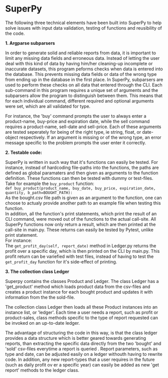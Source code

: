 
# SuperPy 


The following three technical elements have been built into SuperPy to help solve issues with input data validation, testing of functions and reusibility of the code.



**1. Argparse subparsers** 

In order to generate solid and reliable reports from data, it is important to limit any missing data fields and erroneous data. Instead of letting the user deal with this kind of data by having him/her cleaning-up incomplete or inaccurate datasets, this program peforms checks when data is entered into the database. This prevents missing data fields or data of the wrong type from ending up in the database in the first place. 
In SuperPy, subparsers are used to perform these checks on all data that entered through the CLI. Each sub-command in this program requires a unique set of arguments and the subparsers allow the program to distinguish between them. This means that for each individual command,  different required and optional arguments were set, which are all validated for type. 

For instance, the 'buy' command prompts the user to always enter a product-name, buy-price and expiration date, while the sell command requires a product-name, sell-date and sell-price. Each of these arguments are tested seperately for being of the right type, ie string, float, or date-object respectively. If an argument is missing or of the wrong type, an error message specific to the problem prompts the user enter it correctly.


**2. Testable code:**

SuperPy is written in such way that it's functions can easily be tested. For instance, instead of hardcoding file-paths into the functions, the paths are defined as global paramaters and then given as arguments to the function definition. These functions can then be tested with dummy or test-files.  
Take for example the ```buy_product``` function:  
```def buy_product(product_name, buy_date, buy_price, expiration_date, quantity, b_path=BOUGHT_PATH):```  
As the bought.csv file path is given as an argument to the function, one can choose to actualy provide another path to an example file when testing this function.   
In addition, all the function's print statements, which print the result of an CLI command, were moved out of the functions to the actual call-site. All SuperPy functions now only return a result, which are then printed at the call-site in main.py. These returns can easily be tested by Pytest, unlike print statement.  
For instance:   
The ```get_profit_day(self, report_date)``` method in Ledger.py returns the profit over a specific day, which is then printed on the CLI by main.py. This profit return can be variefied with test files,  instead of having to test the ```get_profit_day``` function for it's side-effect of printing.

**3. The collection class Ledger**

Superpy contains the classes Product and Ledger. The class Ledger has a 'get_product' method which loads product data from the csv-files and creates a product instance for each bought product and updates it with information from the the sold-file. 

The collection class Ledger then loads all these Product instances into an instance list, or 'ledger'. Each time a user needs a report, such as profit or product-sales, class methods specific to the type of report requested can be invoked on an up-to-date ledger. 

The advantage of structuring the code in this way, is that the class ledger provides a data structure which is better geared towards generating reports, than extracting the specific data directly from the two 'bought' and 'sold' csv-files everytime a report is queried . Report parameters, such as type and date, can be adjusted easily on a ledger withouth having to rewrite code. In addition, any new report-types that a user requires in the future (such as daily profit ov er a specific year) can easily be added as new 'get report' methods to the ledger class. 




